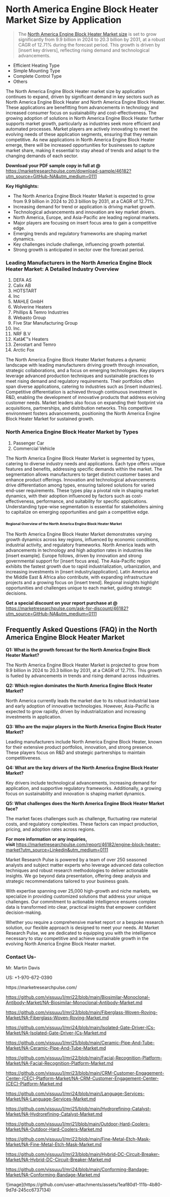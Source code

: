 <h1>North America Engine Block Heater Market&nbsp;Size by Application</h1><blockquote><p>The <a href="https://marketresearchpulse.com/download-sample/46182?utm_source=GitHub-NA&amp;utm_medium=0111">North America Engine Block Heater Market size</a> is set to grow significantly from 9.9 billion in 2024 to 20.3 billion by 2031, at a robust CAGR of 12.71% during the forecast period. This growth is driven by [insert key drivers], reflecting rising demand and technological advancements.</p></blockquote><ul><li>Efficient Heating Type<li> Simple Mounting Type<li> Complete Control Type<li> Others</li></ul><p>The North America Engine Block Heater market size by application continues to expand, driven by significant demand in key sectors such as North America Engine Block Heater and North America Engine Block Heater. These applications are benefitting from advancements in technology and increased consumer focus on sustainability and cost-effectiveness. The growing adoption of solutions in North America Engine Block Heater further supports market growth, particularly as industries seek more efficient and automated processes. Market players are actively innovating to meet the evolving needs of these application segments, ensuring that they remain competitive. As new applications in North America Engine Block Heater emerge, there will be increased opportunities for businesses to capture market share, making it essential to stay ahead of trends and adapt to the changing demands of each sector.</p><p><strong>Download your PDF sample copy in full at @ </strong><a href="https://marketresearchpulse.com/download-sample/46182?utm_source=GitHub-NA&amp;utm_medium=0111">https://marketresearchpulse.com/download-sample/46182?utm_source=GitHub-NA&amp;utm_medium=0111</a></p><p><strong>Key Highlights: </strong></p><ul><li>The North America Engine Block Heater Market is expected to grow from 9.9 billion in 2024 to 20.3 billion by 2031, at a CAGR of 12.71%.</li><li>Increasing demand for trend or application is driving market growth.</li><li>Technological advancements and innovation are key market drivers.</li><li>North America, Europe, and Asia-Pacific are leading regional markets.</li><li>Major players are focusing on insert focus area to gain a competitive edge.</li><li>Emerging trends and regulatory frameworks are shaping market dynamics.</li><li>Key challenges include challenge, influencing growth potential.</li><li>Strong growth is anticipated in sector over the forecast period.</li></ul><h3>Leading Manufacturers in the North America Engine Block Heater Market: A Detailed Industry Overview</h3><ol><li>DEFA AS</li><li>Calix AB</li><li>HOTSTART</li><li>Inc</li><li>MAHLE GmbH</li><li>Wolverine Heaters</li><li>Phillips & Temro Industries</li><li>Webasto Group</li><li>Five Star Manufacturing Group</li><li>Inc.</li><li>NRF B.V</li><li>Katâ€™s Heaters</li><li>Zerostart and Temro</li><li>Arctic Fox</li></ol><div class="flex max-w-full flex-col flex-grow"><div class="min-h-8 text-message flex w-full flex-col items-end gap-2 whitespace-normal break-words [.text-message+&amp;]:mt-5" dir="auto" data-message-author-role="assistant" data-message-id="fd8432e4-4910-450d-b182-61b7bfb0a01f" data-message-model-slug="gpt-4o"><div class="flex w-full flex-col gap-1 empty:hidden first:pt-[3px]"><div class="markdown prose w-full break-words dark:prose-invert light"><p>The North America Engine Block Heater Market features a dynamic landscape with leading manufacturers driving growth through innovation, strategic collaborations, and a focus on emerging technologies. Key players leverage advanced production techniques and sustainable practices to meet rising demand and regulatory requirements. Their portfolios often span diverse applications, catering to industries such as [insert industries]. Competitive differentiation is achieved through continuous investment in R&amp;D, enabling the development of innovative products that address evolving customer needs. Market leaders also focus on expanding their footprint via acquisitions, partnerships, and distribution networks. This competitive environment fosters advancements, positioning the North America Engine Block Heater Market for sustained growth.</p></div></div></div></div><h3>North America Engine Block Heater Market by Types</h3><ol><li>Passenger Car<li> Commercial Vehicle</li></ol><div class="flex max-w-full flex-col flex-grow"><div class="min-h-8 text-message flex w-full flex-col items-end gap-2 whitespace-normal break-words [.text-message+&amp;]:mt-5" dir="auto" data-message-author-role="assistant" data-message-id="084470be-0bb7-4664-bddf-5156b4f41249" data-message-model-slug="gpt-4o-mini"><div class="flex w-full flex-col gap-1 empty:hidden first:pt-[3px]"><div class="markdown prose w-full break-words dark:prose-invert light"><p>The North America Engine Block Heater Market is segmented by types, catering to diverse industry needs and applications. Each type offers unique features and benefits, addressing specific demands within the market. The segmentation allows manufacturers to target distinct customer bases and enhance product offerings. Innovation and technological advancements drive differentiation among types, ensuring tailored solutions for varied end-user requirements. These types play a pivotal role in shaping market dynamics, with their adoption influenced by factors such as cost-effectiveness, performance, and suitability for specific applications. Understanding type-wise segmentation is essential for stakeholders aiming to capitalize on emerging opportunities and gain a competitive edge.</p></div></div></div></div><h3><span style="font-size: 11px;">Regional Overview of the North America Engine Block Heater Market</span></h3><div class="flex max-w-full flex-col flex-grow"><div class="min-h-8 text-message flex w-full flex-col items-end gap-2 whitespace-normal break-words [.text-message+&amp;]:mt-5" dir="auto" data-message-author-role="assistant" data-message-id="e9038762-ce64-4e30-91c9-9bd413514231" data-message-model-slug="gpt-4o-mini"><div class="flex w-full flex-col gap-1 empty:hidden first:pt-[3px]"><div class="markdown prose w-full break-words dark:prose-invert light"><p>The North America Engine Block Heater Market demonstrates varying growth dynamics across key regions, influenced by economic conditions, industrial activity, and regulatory frameworks. North America leads with advancements in technology and high adoption rates in industries like [insert example]. Europe follows, driven by innovation and strong governmental support for [insert focus area]. The Asia-Pacific region exhibits the fastest growth due to rapid industrialization, urbanization, and increasing investments in [insert industry/application]. Latin America and the Middle East &amp; Africa also contribute, with expanding infrastructure projects and a growing focus on [insert trend]. Regional insights highlight opportunities and challenges unique to each market, guiding strategic decisions.</p></div></div></div></div><p><strong>Get a special discount on your report purchase at @ </strong><a href="https://marketresearchpulse.com/ask-for-discount/46182?utm_source=GitHub-NA&amp;utm_medium=0111">https://marketresearchpulse.com/ask-for-discount/46182?utm_source=GitHub-NA&amp;utm_medium=0111</a></p><h2>Frequently Asked Questions (FAQ) in the North America Engine Block Heater Market</h2><p><strong>Q1: What is the growth forecast for the North America Engine Block Heater Market?</strong></p><p>The North America Engine Block Heater Market is projected to grow from 9.9 billion in 2024 to 20.3 billion by 2031, at a CAGR of 12.71%. This growth is fueled by advancements in trends and rising demand across industries.</p><p><strong>Q2: Which region dominates the North America Engine Block Heater Market?</strong></p><p>North America currently leads the market due to its robust industrial base and early adoption of innovative technologies. However, Asia-Pacific is expected to grow rapidly, driven by industrialization and increasing investments in application.</p><p><strong>Q3: Who are the major players in the North America Engine Block Heater Market?</strong></p><p>Leading manufacturers include North America Engine Block Heater, known for their extensive product portfolios, innovation, and strong presence. These players focus on R&amp;D and strategic partnerships to maintain competitiveness.</p><p><strong>Q4: What are the key drivers of the North America Engine Block Heater Market?</strong></p><p>Key drivers include technological advancements, increasing demand for application, and supportive regulatory frameworks. Additionally, a growing focus on sustainability and innovation is shaping market dynamics.</p><p><strong>Q5: What challenges does the North America Engine Block Heater Market face?</strong></p><p>The market faces challenges such as challenge, fluctuating raw material costs, and regulatory complexities. These factors can impact production, pricing, and adoption rates across regions.</p><p><strong>For more information or any inquiries, visit&nbsp;</strong><a href="https://marketresearchpulse.com/report/46182/engine-block-heater-market?utm_source=Linkedin&utm_medium=0111">https://marketresearchpulse.com/report/46182/engine-block-heater-market?utm_source=Linkedin&utm_medium=0111</a></p><p>Market Research Pulse is powered by a team of over 250 seasoned analysts and subject matter experts who leverage advanced data collection techniques and robust research methodologies to deliver actionable insights. We go beyond data presentation, offering deep analysis and strategic recommendations tailored to your business goals.</p><p>With expertise spanning over 25,000 high-growth and niche markets, we specialize in providing customized solutions that address your unique challenges. Our commitment to actionable intelligence ensures complex data is transformed into clear, practical insights that empower confident decision-making.</p><p>Whether you require a comprehensive market report or a bespoke research solution, our flexible approach is designed to meet your needs. At Market Research Pulse, we are dedicated to equipping you with the intelligence necessary to stay competitive and achieve sustainable growth in the evolving North America Engine Block Heater market.</p><h3><strong>Contact Us-</strong></h3><p>Mr. Martin Davis</p><p>US: +1-970-672-0390</p><p>https://marketresearchpulse.com/</p><p><a href="https://github.com/vissuuu1/mri22/blob/main/Biosimilar-Monoclonal-Antibody-Market/NA-Biosimilar-Monoclonal-Antibody-Market.md">https://github.com/vissuuu1/mri22/blob/main/Biosimilar-Monoclonal-Antibody-Market/NA-Biosimilar-Monoclonal-Antibody-Market.md</a></p><p><a href="https://github.com/vissuuu1/mri23/blob/main/Fiberglass-Woven-Roving-Market/NA-Fiberglass-Woven-Roving-Market.md">https://github.com/vissuuu1/mri23/blob/main/Fiberglass-Woven-Roving-Market/NA-Fiberglass-Woven-Roving-Market.md</a></p><p><a href="https://github.com/vissuuu1/mri24/blob/main/Isolated-Gate-Driver-ICs-Market/NA-Isolated-Gate-Driver-ICs-Market.md">https://github.com/vissuuu1/mri24/blob/main/Isolated-Gate-Driver-ICs-Market/NA-Isolated-Gate-Driver-ICs-Market.md</a></p><p><a href="https://github.com/vissuuu1/mri25/blob/main/Ceramic-Pipe-And-Tube-Market/NA-Ceramic-Pipe-And-Tube-Market.md">https://github.com/vissuuu1/mri25/blob/main/Ceramic-Pipe-And-Tube-Market/NA-Ceramic-Pipe-And-Tube-Market.md</a></p><p><a href="https://github.com/vissuuu1/mri22/blob/main/Facial-Recognition-Platform-Market/NA-Facial-Recognition-Platform-Market.md">https://github.com/vissuuu1/mri22/blob/main/Facial-Recognition-Platform-Market/NA-Facial-Recognition-Platform-Market.md</a></p><p><a href="https://github.com/vissuuu1/mri23/blob/main/CRM-Customer-Engagement-Center-(CEC)-Platform-Market/NA-CRM-Customer-Engagement-Center-(CEC)-Platform-Market.md">https://github.com/vissuuu1/mri23/blob/main/CRM-Customer-Engagement-Center-(CEC)-Platform-Market/NA-CRM-Customer-Engagement-Center-(CEC)-Platform-Market.md</a></p><p><a href="https://github.com/vissuuu1/mri24/blob/main/Language-Services-Market/NA-Language-Services-Market.md">https://github.com/vissuuu1/mri24/blob/main/Language-Services-Market/NA-Language-Services-Market.md</a></p><p><a href="https://github.com/vissuuu1/mri25/blob/main/Hydrorefining-Catalyst-Market/NA-Hydrorefining-Catalyst-Market.md">https://github.com/vissuuu1/mri25/blob/main/Hydrorefining-Catalyst-Market/NA-Hydrorefining-Catalyst-Market.md</a></p><p><a href="https://github.com/vissuuu1/mri21/blob/main/Outdoor-Hard-Coolers-Market/NA-Outdoor-Hard-Coolers-Market.md">https://github.com/vissuuu1/mri21/blob/main/Outdoor-Hard-Coolers-Market/NA-Outdoor-Hard-Coolers-Market.md</a></p><p><a href="https://github.com/vissuuu1/mri22/blob/main/Fine-Metal-Etch-Mask-Market/NA-Fine-Metal-Etch-Mask-Market.md">https://github.com/vissuuu1/mri22/blob/main/Fine-Metal-Etch-Mask-Market/NA-Fine-Metal-Etch-Mask-Market.md</a></p><p><a href="https://github.com/vissuuu1/mri23/blob/main/Hybrid-DC-Circuit-Breaker-Market/NA-Hybrid-DC-Circuit-Breaker-Market.md">https://github.com/vissuuu1/mri23/blob/main/Hybrid-DC-Circuit-Breaker-Market/NA-Hybrid-DC-Circuit-Breaker-Market.md</a></p><p><a href="https://github.com/vissuuu1/mri24/blob/main/Conforming-Bandage-Market/NA-Conforming-Bandage-Market.md">https://github.com/vissuuu1/mri24/blob/main/Conforming-Bandage-Market/NA-Conforming-Bandage-Market.md</a></p>
![image](https://github.com/user-attachments/assets/1eaf80d1-111b-4b80-9d7d-245cc6737134)

